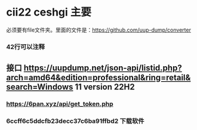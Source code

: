 # cii22  ceshgi  主要
必须要有file文件夹。里面的文件是：https://github.com/uup-dump/converter
### 42行可以注释
 ##  接口 https://uupdump.net/json-api/listid.php?arch=amd64&edition=professional&ring=retail&search=Windows 11 version 22H2
### https://6pan.xyz/api/get_token.php


### 6ccff6c5ddcfb23decc37c6ba91ffbd2  下载软件
